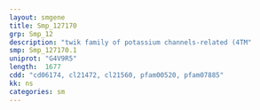 ```yaml
---
layout: smgene
title: Smp_127170
grp: Smp_12
description: "twik family of potassium channels-related (4TM"
smp: Smp_127170.1
uniprot: "G4V9R5"
length:  1677
cdd: "cd06174, cl21472, cl21560, pfam00520, pfam07885"
kk: ns
categories: sm
---
```

